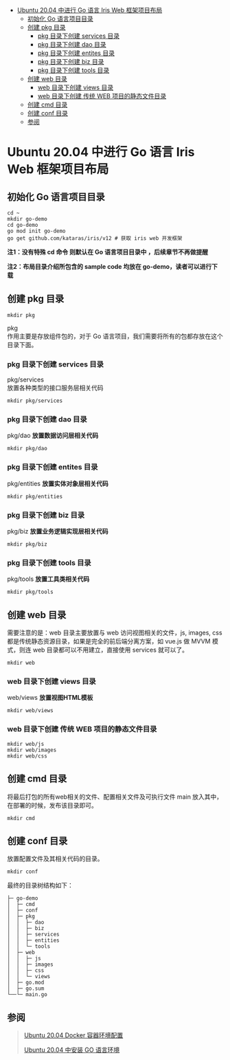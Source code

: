 - [Ubuntu 20.04 中进行 Go 语言 Iris Web 框架项目布局](#ubuntu-2004-中进行-go-语言-iris-web-框架项目布局)
  - [初始化 Go 语言项目目录](#初始化-go-语言项目目录)
  - [创建 pkg 目录](#创建-pkg-目录)
    - [pkg 目录下创建 services 目录](#pkg-目录下创建-services-目录)
    - [pkg 目录下创建 dao 目录](#pkg-目录下创建-dao-目录)
    - [pkg 目录下创建 entites 目录](#pkg-目录下创建-entites-目录)
    - [pkg 目录下创建 biz 目录](#pkg-目录下创建-biz-目录)
    - [pkg 目录下创建 tools 目录](#pkg-目录下创建-tools-目录)
  - [创建 web 目录](#创建-web-目录)
    - [web 目录下创建 views 目录](#web-目录下创建-views-目录)
    - [web 目录下创建 传统 WEB 项目的静态文件目录](#web-目录下创建-传统-web-项目的静态文件目录)
  - [创建 cmd 目录](#创建-cmd-目录)
  - [创建 conf 目录](#创建-conf-目录)
  - [参阅](#参阅)
# Ubuntu 20.04 中进行 Go 语言 Iris Web 框架项目布局 
## 初始化 Go 语言项目目录
~~~
cd ~
mkdir go-demo
cd go-demo
go mod init go-demo
go get github.com/kataras/iris/v12 # 获取 iris web 开发框架
~~~

**注1：没有特殊 cd 命令 则默认在 Go 语言项目目录中 ，后续章节不再做提醒**

**注2：布局目录介绍所包含的 sample code 均放在 go-demo，读者可以进行下载**

## 创建 pkg 目录

~~~
mkdir pkg
~~~
pkg\
作用主要是存放组件包的，对于 Go 语言项目，我们需要将所有的包都存放在这个目录下面。

### pkg 目录下创建 services 目录
pkg/services\
放置各种类型的接口服务层相关代码

~~~
mkdir pkg/services
~~~

### pkg 目录下创建 dao 目录
pkg/dao **放置数据访问层相关代码**

~~~
mkdir pkg/dao
~~~

### pkg 目录下创建 entites 目录
pkg/entities **放置实体对象层相关代码**
~~~
mkdir pkg/entities
~~~

### pkg 目录下创建 biz 目录
pkg/biz **放置业务逻辑实现层相关代码** 
~~~
mkdir pkg/biz
~~~

### pkg 目录下创建 tools 目录
pkg/tools **放置工具类相关代码** 
~~~
mkdir pkg/tools
~~~

## 创建 web 目录

需要注意的是：web 目录主要放置与 web 访问视图相关的文件，js, images, css 都是传统静态资源目录，如果是完全的前后端分离方案，如 vue.js 做 MVVM 模式，则连 web 目录都可以不用建立，直接使用 services 就可以了。


~~~
mkdir web
~~~
### web 目录下创建 views 目录
web/views **放置视图HTML模板**
~~~
mkdir web/views
~~~

### web 目录下创建 传统 WEB 项目的静态文件目录
~~~
mkdir web/js
mkdir web/images
mkdir web/css
~~~

## 创建 cmd 目录
将最后打包的所有web相关的文件、配置相关文件及可执行文件 main 放入其中，在部署的时候，发布该目录即可。
~~~
mkdir cmd
~~~

## 创建 conf 目录
放置配置文件及其相关代码的目录。
~~~
mkdir conf
~~~

最终的目录树结构如下：

~~~
├─ go-demo
│  ├─ cmd
│  ├─ conf
│  ├─ pkg
│  │  ├─ dao
│  │  ├─ biz
│  │  ├─ services
│  │  ├─ entities
│  │  └─ tools
│  ├─ web
│  │  ├─ js
│  │  ├─ images
│  │  ├─ css
│  │  └─ views
│  ├─ go.mod
│  ├─ go.sum
└──└─ main.go

~~~

## 参阅
>  <a target="_blank" href="https://github.com/karonluo/documents/blob/main/Ubuntu%2020.04%20%E4%B8%AD%E5%AE%89%E8%A3%85%20go%20%E8%AF%AD%E8%A8%80%E7%8E%AF%E5%A2%83.md">Ubuntu 20.04 Docker 容器环境配置</a>
> 
> <a target="_blank" href="https://github.com/karonluo/documents/blob/main/Ubuntu%2020.04%20%E4%B8%AD%E5%AE%89%E8%A3%85%20go%20%E8%AF%AD%E8%A8%80%E7%8E%AF%E5%A2%83.md">Ubuntu 20.04 中安装 GO 语言环境</a>

